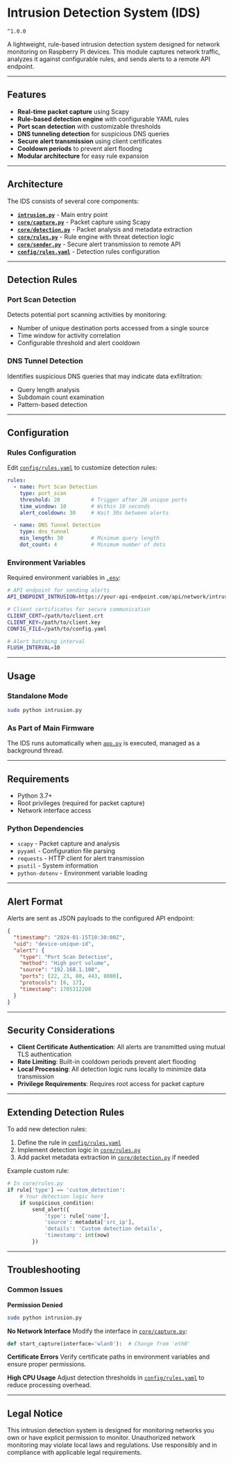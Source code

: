 # Intrusion Detection System (IDS)

`^1.0.0`

A lightweight, rule-based intrusion detection system designed for network monitoring on Raspberry Pi devices. This module captures network traffic, analyzes it against configurable rules, and sends alerts to a remote API endpoint.

---

## Features

- **Real-time packet capture** using Scapy
- **Rule-based detection engine** with configurable YAML rules
- **Port scan detection** with customizable thresholds
- **DNS tunneling detection** for suspicious DNS queries
- **Secure alert transmission** using client certificates
- **Cooldown periods** to prevent alert flooding
- **Modular architecture** for easy rule expansion

---

## Architecture

The IDS consists of several core components:

- **[`intrusion.py`](intrusion.py)** - Main entry point
- **[`core/capture.py`](core/capture.py)** - Packet capture using Scapy
- **[`core/detection.py`](core/detection.py)** - Packet analysis and metadata extraction
- **[`core/rules.py`](core/rules.py)** - Rule engine with threat detection logic
- **[`core/sender.py`](core/sender.py)** - Secure alert transmission to remote API
- **[`config/rules.yaml`](config/rules.yaml)** - Detection rules configuration

---

## Detection Rules

### Port Scan Detection
Detects potential port scanning activities by monitoring:
- Number of unique destination ports accessed from a single source
- Time window for activity correlation
- Configurable threshold and alert cooldown

### DNS Tunnel Detection
Identifies suspicious DNS queries that may indicate data exfiltration:
- Query length analysis
- Subdomain count examination
- Pattern-based detection

---

## Configuration

### Rules Configuration
Edit [`config/rules.yaml`](config/rules.yaml) to customize detection rules:

```yaml
rules:
  - name: Port Scan Detection
    type: port_scan
    threshold: 20          # Trigger after 20 unique ports
    time_window: 10        # Within 10 seconds
    alert_cooldown: 30     # Wait 30s between alerts

  - name: DNS Tunnel Detection
    type: dns_tunnel
    min_length: 30         # Minimum query length
    dot_count: 4           # Minimum number of dots
```

### Environment Variables
Required environment variables in [`.env`](../.env):

```bash
# API endpoint for sending alerts
API_ENDPOINT_INTRUSION=https://your-api-endpoint.com/api/network/intrusion

# Client certificates for secure communication
CLIENT_CERT=/path/to/client.crt
CLIENT_KEY=/path/to/client.key
CONFIG_FILE=/path/to/config.yaml

# Alert batching interval
FLUSH_INTERVAL=10
```

---

## Usage

### Standalone Mode
```bash
sudo python intrusion.py
```

### As Part of Main Firmware
The IDS runs automatically when [`app.py`](../app.py) is executed, managed as a background thread.

---

## Requirements

- Python 3.7+
- Root privileges (required for packet capture)
- Network interface access

### Python Dependencies
- `scapy` - Packet capture and analysis
- `pyyaml` - Configuration file parsing
- `requests` - HTTP client for alert transmission
- `psutil` - System information
- `python-dotenv` - Environment variable loading

---

## Alert Format

Alerts are sent as JSON payloads to the configured API endpoint:

```json
{
  "timestamp": "2024-01-15T10:30:00Z",
  "uid": "device-unique-id",
  "alert": {
    "type": "Port Scan Detection",
    "method": "High port volume",
    "source": "192.168.1.100",
    "ports": [22, 23, 80, 443, 8080],
    "protocols": [6, 17],
    "timestamp": 1705312200
  }
}
```

---

## Security Considerations

- **Client Certificate Authentication**: All alerts are transmitted using mutual TLS authentication
- **Rate Limiting**: Built-in cooldown periods prevent alert flooding
- **Local Processing**: All detection logic runs locally to minimize data transmission
- **Privilege Requirements**: Requires root access for packet capture

---

## Extending Detection Rules

To add new detection rules:

1. Define the rule in [`config/rules.yaml`](config/rules.yaml)
2. Implement detection logic in [`core/rules.py`](core/rules.py)
3. Add packet metadata extraction in [`core/detection.py`](core/detection.py) if needed

Example custom rule:
```python
# In core/rules.py
if rule['type'] == 'custom_detection':
    # Your detection logic here
    if suspicious_condition:
        send_alert({
            'type': rule['name'],
            'source': metadata['src_ip'],
            'details': 'Custom detection details',
            'timestamp': int(now)
        })
```

---

## Troubleshooting

### Common Issues

**Permission Denied**
```bash
sudo python intrusion.py
```

**No Network Interface**
Modify the interface in [`core/capture.py`](core/capture.py):
```python
def start_capture(interface='wlan0'):  # Change from 'eth0'
```

**Certificate Errors**
Verify certificate paths in environment variables and ensure proper permissions.

**High CPU Usage**
Adjust detection thresholds in [`config/rules.yaml`](config/rules.yaml) to reduce processing overhead.

---

## Legal Notice

This intrusion detection system is designed for monitoring networks you own or have explicit permission to monitor. Unauthorized network monitoring may violate local laws and regulations. Use responsibly and in compliance with applicable legal requirements.